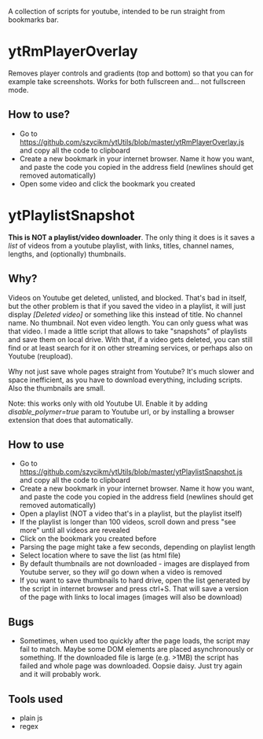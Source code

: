 A collection of scripts for youtube, intended to be run straight from bookmarks bar.

# ytRmPlayerOverlay #
Removes player controls and gradients (top and bottom) so that you can for example take screenshots. Works for both fullscreen and... not fullscreen mode.

## How to use? ##
* Go to https://github.com/szycikm/ytUtils/blob/master/ytRmPlayerOverlay.js and copy all the code to clipboard
* Create a new bookmark in your internet browser. Name it how you want, and paste the code you copied in the address field (newlines should get removed automatically)
* Open some video and click the bookmark you created

# ytPlaylistSnapshot #
**This is NOT a playlist/video downloader**. The only thing it does is it saves a *list* of videos from a youtube playlist, with links, titles, channel names, lengths, and (optionally) thumbnails.

## Why? ##
Videos on Youtube get deleted, unlisted, and blocked. That's bad in itself, but the other problem is that if you saved the video in a playlist, it will just display *\[Deleted video\]* or something like this instead of title. No channel name. No thumbnail. Not even video length. You can only guess what was that video. I made a little script that allows to take "snapshots" of playlists and save them on local drive. With that, if a video gets deleted, you can still find or at least search for it on other streaming services, or perhaps also on Youtube (reupload).

Why not just save whole pages straight from Youtube? It's much slower and space inefficient, as you have to download everything, including scripts. Also the thumbnails are small.

Note: this works only with old Youtube UI. Enable it by adding *disable_polymer=true* param to Youtube url, or by installing a browser extension that does that automatically.

## How to use ##
* Go to https://github.com/szycikm/ytUtils/blob/master/ytPlaylistSnapshot.js and copy all the code to clipboard
* Create a new bookmark in your internet browser. Name it how you want, and paste the code you copied in the address field (newlines should get removed automatically)
* Open a playlist (NOT a video that's in a playlist, but the playlist itself)
* If the playlist is longer than 100 videos, scroll down and press "see more" until all videos are revealed
* Click on the bookmark you created before
* Parsing the page might take a few seconds, depending on playlist length
* Select location where to save the list (as html file)
* By default thumbnails are not downloaded - images are displayed from Youtube server, so they *will* go down when a video is removed
* If you want to save thumbnails to hard drive, open the list generated by the script in internet browser and press ctrl+S. That will save a version of the page with links to local images (images will also be download)

## Bugs ##
* Sometimes, when used too quickly after the page loads, the script may fail to match. Maybe some DOM elements are placed asynchronously or something. If the downloaded file is large (e.g. >1MB) the script has failed and whole page was downloaded. Oopsie daisy. Just try again and it will probably work.

## Tools used ##
* plain js
* regex
